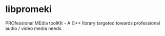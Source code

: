 # libpromeki

PROfessional MEdia toolKIt - A C++ library targeted towards professional audio / video media needs.


